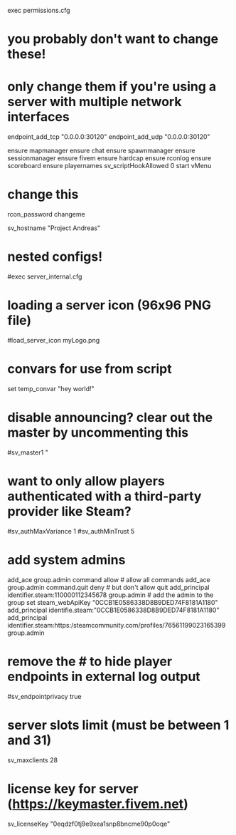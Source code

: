 exec permissions.cfg
# you probably don't want to change these!
# only change them if you're using a server with multiple network interfaces
endpoint_add_tcp "0.0.0.0:30120"
endpoint_add_udp "0.0.0.0:30120"

ensure mapmanager
ensure chat
ensure spawnmanager
ensure sessionmanager
ensure fivem
ensure hardcap
ensure rconlog
ensure scoreboard
ensure playernames
sv_scriptHookAllowed 0
start vMenu




# change this
rcon_password changeme

sv_hostname "Project Andreas"

# nested configs!
#exec server_internal.cfg

# loading a server icon (96x96 PNG file)
#load_server_icon myLogo.png

# convars for use from script
set temp_convar "hey world!"

# disable announcing? clear out the master by uncommenting this
#sv_master1 "

# want to only allow players authenticated with a third-party provider like Steam?
#sv_authMaxVariance 1
#sv_authMinTrust 5

# add system admins
add_ace group.admin command allow # allow all commands
add_ace group.admin command.quit deny # but don't allow quit
add_principal identifier.steam:110000112345678 group.admin # add the admin to the group
set steam_webApiKey "0CCB1E0586338D8B9DED74F8181A1180"
add_principal identifie.steam:"0CCB1E0586338D8B9DED74F8181A1180"
add_principal identifier.steam:https:/steamcommunity.com/profiles/76561199023165399 group.admin 



# remove the # to hide player endpoints in external log output
#sv_endpointprivacy true

# server slots limit (must be between 1 and 31)
sv_maxclients 28

# license key for server (https://keymaster.fivem.net)
sv_licenseKey "0eqdzf0tj9e9xea1snp8bncme90p0oqe"
